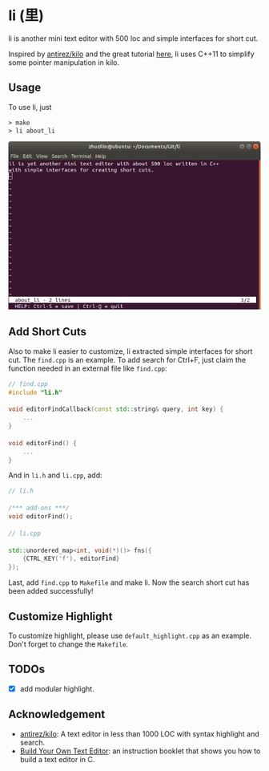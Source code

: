# li (里)
li is another mini text editor with 500 loc and simple interfaces for short cut.

Inspired by [antirez/kilo](https://github.com/antirez/kilo) and the great tutorial [here](https://viewsourcecode.org/snaptoken/kilo/), li uses C++11 to simplify some pointer manipulation in kilo.

## Usage
To use li, just
```
> make
> li about_li
```
![about_li](https://github.com/zhuzilin/li/blob/master/img/about_li.png?raw=true)
## Add Short Cuts
Also to make li easier to customize, li extracted simple interfaces for short cut. The `find.cpp` is an example.
To add search for Ctrl+F, just claim the function needed in an external file like `find.cpp`:
```c++
// find.cpp
#include "li.h"

void editorFindCallback(const std::string& query, int key) {
    ...
}

void editorFind() {
    ...
}
```
And in `li.h` and `li.cpp`, add:
```c++
// li.h

/*** add-ons ***/
void editorFind();

// li.cpp

std::unordered_map<int, void(*)()> fns({
    {CTRL_KEY('f'), editorFind}
});
```
Last, add `find.cpp` to `Makefile` and make li. Now the search short cut has been added successfully!

## Customize Highlight
To customize highlight, please use `default_highlight.cpp` as an example. Don't forget to change the `Makefile`.

## TODOs
- [x] add modular highlight.

## Acknowledgement
- [antirez/kilo](https://github.com/antirez/kilo): A text editor in less than 1000 LOC with syntax highlight and search.
- [Build Your Own Text Editor](https://viewsourcecode.org/snaptoken/kilo/):  an instruction booklet that shows you how to build a text editor in C.
